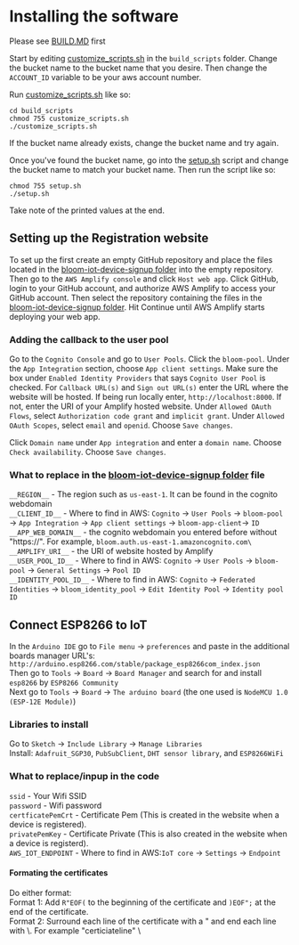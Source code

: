 # Installing the software

Please see [BUILD.MD](./BUILD.MD) first

Start by editing [customize_scripts.sh](./build_scripts/customize_scripts.sh) in the `build_scripts` folder. Change the bucket name to the bucket name that you desire. Then change the `ACCOUNT_ID` variable to be your aws account number.

Run [customize_scripts.sh](./build_scripts/customize_scripts.sh) like so:

```
cd build_scripts
chmod 755 customize_scripts.sh  
./customize_scripts.sh
```

If the bucket name already exists, change the bucket name and try again.

Once you've found the bucket name, go into the [setup.sh](./build_scripts/setup.sh) script and change the bucket name to match your bucket name. Then run the script like so:

```
chmod 755 setup.sh
./setup.sh
```
Take note of the printed values at the end.

## Setting up the Registration website
To set up the first create an empty GitHub repository and place the files located in the [bloom-iot-device-signup folder](./bloom-iot-device-signup) into the empty repository. Then go to the `AWS Amplify console` and click `Host web app`. Click GitHub, login to your GitHub account, and authorize AWS Amplify to access your GitHub account. Then select the repository containing the files in the [bloom-iot-device-signup folder](./bloom-iot-device-signup). Hit Continue until AWS Amplify starts deploying your web app. 

### Adding the callback to the user pool
Go to the `Cognito Console` and go to `User Pools`. Click the `bloom-pool`. Under the `App Integration` section, choose `App client settings`. Make sure the box under `Enabled Identity Providers` that says `Cognito User Pool` is checked. For `Callback URL(s)` and `Sign out URL(s)` enter the URL where the website will be hosted. If being run locally enter, `http://localhost:8000`. If not, enter the URI of your Amplify hosted website.  Under `Allowed OAuth Flows`, select `Authorization code grant` and `implicit grant`. Under `Allowed OAuth Scopes`, select `email` and `openid`. Choose `Save changes`.

Click `Domain name` under  `App integration` and enter a `domain name`. Choose `Check availability`. Choose `Save changes`. 

### What to replace in the [bloom-iot-device-signup folder](./bloom-iot-device-signup/index.html) file

`__REGION__` - The region such as `us-east-1`. It can be found in the cognito webdomain\
`__CLIENT_ID__` - Where to find in AWS: `Cognito` → `User Pools` → `bloom-pool` → `App Integration` → `App client settings` → `bloom-app-client`→ `ID`\
`__APP_WEB_DOMAIN__` - the cognito webdomain you entered before without "https://". For example, `bloom.auth.us-east-1.amazoncognito.com\`
`__AMPLIFY_URI__` - the URI of website hosted by Amplify \
`__USER_POOL_ID__` - Where to find in AWS: `Cognito` → `User Pools` → `bloom-pool` → `General Settings` → `Pool ID`\
`__IDENTITY_POOL_ID__` -  Where to find in AWS: `Cognito` → `Federated Identities` → `bloom_identity_pool` → `Edit Identity Pool` → `Identity pool ID`

## Connect ESP8266 to IoT
In the `Arduino IDE` go to `File menu` → `preferences` and paste in the additional boards manager URL's: `http://arduino.esp8266.com/stable/package_esp8266com_index.json` \
Then go to `Tools` → `Board` → `Board Manager` and search for and install `esp8266` by `ESP8266 Community` \
Next go to `Tools` → `Board` → `The arduino board` (the one used is `NodeMCU 1.0 (ESP-12E Module)`)

### Libraries to install
Go to `Sketch` → `Include Library` → `Manage Libraries` \
Install:
`Adafruit_SGP30`, `PubSubClient`, `DHT sensor library`, and `ESP8266WiFi`

### What to replace/inpup in the code
`ssid` -  Your Wifi SSID \
`password` - Wifi password \
`certficatePemCrt` - Certificate Pem (This is created in the website when a device is registered).\
`privatePemKey` - Certificate Private (This is also created in the website when a device is registerd).\
`AWS_IOT_ENDPOINT` - Where to find in AWS:`IoT core` → `Settings` → `Endpoint`
#### Formating the certificates
Do either format:\
Format 1: Add `R"EOF(` to the beginning of the certificate and `)EOF";` at the end of the certificate.\
Format 2: Surround each line of the certificate with a " and end each line with \\. For example "certiciateline" \\


